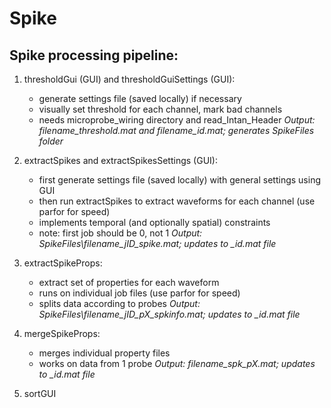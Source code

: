 # Spike

## Spike processing pipeline:

1) thresholdGui (GUI) and thresholdGuiSettings (GUI):
   - generate settings file (saved locally) if necessary 
   - visually set threshold for each channel, mark bad channels
   - needs microprobe_wiring directory and read_Intan_Header
   *Output: filename_threshold.mat and filename_id.mat; generates SpikeFiles folder*

2) extractSpikes and extractSpikesSettings (GUI):
   - first generate settings file (saved locally) with general settings using GUI
   - then run extractSpikes to extract waveforms for each channel (use parfor for speed)
   - implements temporal (and optionally spatial) constraints
   - note: first job should be 0, not 1
   *Output: SpikeFiles\filename_jID_spike.mat; updates to _id.mat file*

3) extractSpikeProps:
   - extract set of properties for each waveform
   - runs on individual job files (use parfor for speed)
   - splits data according to probes
   *Output: SpikeFiles\filename_jID_pX_spkinfo.mat; updates to _id.mat file*

4) mergeSpikeProps:
   - merges individual property files
   - works on data from 1 probe
   *Output: filename_spk_pX.mat; updates to _id.mat file*

5) sortGUI



